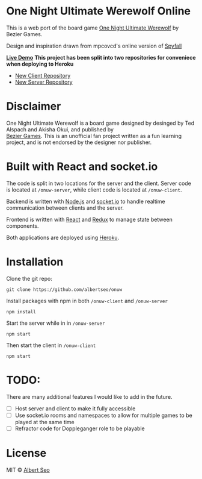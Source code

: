 # One Night Ultimate Werewolf Online

This is a web port of the board game [One Night Ultimate Werewolf](https://beziergames.com/products/one-night-ultimate-werewolf) by Bezier Games.

Design and inspiration drawn from mpcovcd's online version of [Spyfall](https://github.com/mpcovcd/spyfall)

**[Live Demo](https://onuw.herokuapp.com/)**
**This project has been split into two repositories for conveniece when deploying to Heroku**
- [New Client Repository](https://github.com/albertseo/onuw_client)
- [New Server Repository](https://github.com/albertseo/onuw_server)

# Disclaimer

One Night Ultimate Werewolf is a board game designed by desinged by Ted Alspach and Akisha Okui, and published by  
[Bezier Games](https://beziergames.com/). This is an unofficial fan project written as a fun learning project, and is not endorsed by the designer nor publisher.

# Built with React and socket.io
The code is split in two locations for the server and the client. Server code is located at `/onuw-server`, while client code is located at `/onuw-client`.

Backend is written with [Node.js](https://nodejs.org/en/) and [socket.io](https://socket.io/) to handle realtime communication between clients and the server.

Frontend is written with [React](https://reactjs.org/) and [Redux](https://redux.js.org/) to manage state between components.

Both applications are deployed using [Heroku](https://www.heroku.com/).

# Installation
Clone the git repo:
```
git clone https://github.com/albertseo/onuw
```
Install packages with npm in both `/onuw-client` and `/onuw-server`
```
npm install
```
Start the server while in in `/onuw-server`
```
npm start 
```
Then start the client in `/onuw-client`
```
npm start 
```

# TODO:
There are many additional features I would like to add in the future.
- [ ] Host server and client to make it fully accessible
- [ ] Use socket.io rooms and namespaces to allow for multiple games to be played at the same time
- [ ] Refractor code for Doppleganger role to be playable

# License
MIT © [Albert Seo](https://github.com/albertseo)